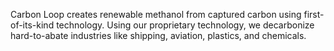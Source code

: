 Carbon Loop creates renewable methanol from captured carbon using first-of-its-kind technology. 
Using our proprietary technology, we decarbonize hard-to-abate industries like shipping, aviation, plastics, and chemicals. 
